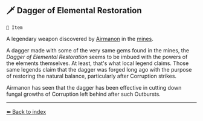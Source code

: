 ## 🗡️ Dagger of Elemental Restoration

`📜 Item`

A legendary weapon discovered by [Airmanon](/airmanon.md) in the [mines](/gold_mines).

A dagger made with some of the very same gems found in the mines, the _Dagger of Elemental Restoration_ seems to be imbued with the powers of the elements themselves. At least, that's what local legend claims. Those same legends claim that the dagger was forged long ago with the purpose of restoring the natural balance, particularly after Corruption strikes.

Airmanon has seen that the dagger has been effective in cutting down fungal growths of Corruption left behind after such Outbursts.


----------
[⬅️ Back to index](/index.md#f750_s)